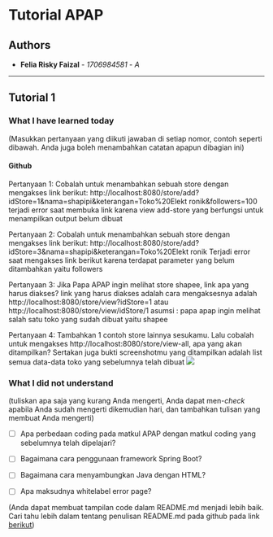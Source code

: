 # Tutorial APAP
## Authors

* **Felia Risky Faizal** - *1706984581* - *A*

---
## Tutorial 1
### What I have learned today
(Masukkan pertanyaan yang diikuti jawaban di setiap nomor, contoh seperti dibawah. Anda juga boleh
menambahkan catatan apapun dibagian ini)
#### Github

Pertanyaan 1: Cobalah untuk menambahkan sebuah store dengan mengakses link
berikut:
http://localhost:8080/store/add?idStore=1&nama=shapipi&keterangan=Toko%20Elekt
ronik&followers=100
terjadi error saat membuka link karena view add-store yang berfungsi untuk menampilkan output belum dibuat


Pertanyaan 2: Cobalah untuk menambahkan sebuah store dengan mengakses link
berikut:
http://localhost:8080/store/add?idStore=3&nama=shapipi&keterangan=Toko%20Elekt
ronik
Terjadi error saat mengakses link berikut karena terdapat parameter yang belum ditambahkan yaitu followers

Pertanyaan 3: Jika Papa APAP ingin melihat store shapee, link apa yang harus diakses? link yang harus diakses adalah 
cara mengaksesnya adalah http://localhost:8080/store/view?idStore=1 atau http://localhost:8080/store/view/idStore/1
asumsi : papa apap ingin melihat salah satu toko yang sudah dibuat yaitu shapee


Pertanyaan 4: Tambahkan 1 contoh store lainnya sesukamu. Lalu cobalah untuk
mengakses http://localhost:8080/store/view-all, apa yang akan ditampilkan? Sertakan
juga bukti screenshotmu
yang ditampilkan adalah list semua data-data toko yang sebelumnya telah dibuat
![](https://i.ibb.co/zXh3Xwz/Capture.png)

### What I did not understand
(tuliskan apa saja yang kurang Anda mengerti, Anda dapat men-_check_ apabila Anda sudah mengerti
dikemudian hari, dan tambahkan tulisan yang membuat Anda mengerti)
- [ ] Apa perbedaan coding pada matkul APAP dengan matkul coding yang sebelumnya telah dipelajari?
- [ ] Bagaimana cara penggunaan framework Spring Boot?
- [ ] Bagaimana cara menyambungkan Java dengan HTML?
- [ ] Apa maksudnya whitelabel error page?


(Anda dapat membuat tampilan code dalam README.md menjadi lebih baik. Cari tahu lebih dalam
tentang penulisan README.md pada github pada link
[berikut](https://help.github.com/en/articles/basic-writing-and-formatting-syntax))